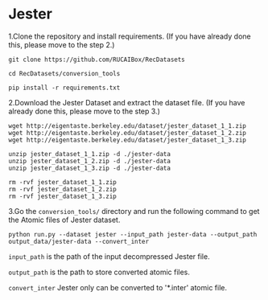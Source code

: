# Jester

1.Clone the repository and install requirements. 
(If you have already done this, please move to the step 2.)

```
git clone https://github.com/RUCAIBox/RecDatasets

cd RecDatasets/conversion_tools

pip install -r requirements.txt
```

2.Download the Jester Dataset and extract the dataset file.
(If you have already done this, please move to the step 3.)

```
wget http://eigentaste.berkeley.edu/dataset/jester_dataset_1_1.zip
wget http://eigentaste.berkeley.edu/dataset/jester_dataset_1_2.zip
wget http://eigentaste.berkeley.edu/dataset/jester_dataset_1_3.zip

unzip jester_dataset_1_1.zip -d ./jester-data
unzip jester_dataset_1_2.zip -d ./jester-data
unzip jester_dataset_1_3.zip -d ./jester-data

rm -rvf jester_dataset_1_1.zip
rm -rvf jester_dataset_1_2.zip
rm -rvf jester_dataset_1_3.zip
```

3.Go the ``conversion_tools/`` directory 
and run the following command to get the Atomic files of Jester dataset.

```
python run.py --dataset jester --input_path jester-data --output_path output_data/jester-data --convert_inter
```

`input_path` is the path of the input decompressed Jester file.

`output_path` is the path to store converted atomic files.

`convert_inter` Jester only can be converted to '*.inter' atomic file.
